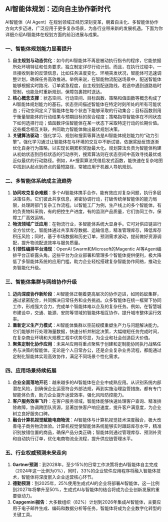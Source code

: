 ## AI智能体规划：迈向自主协作新时代
AI智能体（AI Agent）在规划领域正经历深刻变革，朝着自主化、多智能体协作方向大步迈进，广泛应用于更多复杂场景，为各行业带来新的发展机遇。下面为你详细介绍AI智能体在规划方面的前沿进展与成果。

### 一、智能体规划能力显著提升
1. **自主规划与动态优化**：如今的AI智能体不再是被动执行指令的程序，它能依据所处环境特征和任务要求，独立制定详尽行动计划。而且，在执行过程中，一旦接收到新的反馈信息，比如任务进度变化、环境突发状况，智能体可迅速调整计划，确保任务高效推进。举例来说，在智能物流配送场景中，配送智能体能够根据实时路况、订单紧急程度，自主规划配送路线，若途中遇到道路临时管制，也能及时重新规划，保障包裹按时送达。
2. **核心概念支撑**：状态空间、行动空间、目标函数、策略和值函数等概念构成了AI智能体规划能力的基石。状态空间描述智能体在特定时刻所处的所有可能状态；行动空间定义了智能体在每个状态下能够采取的行动集合；目标函数则用于衡量智能体的行动结果与预期目标的契合程度；策略指导智能体在不同状态下如何选择行动；值函数评估智能体在某一状态下采取特定行动的长期价值。这些概念相互关联，共同助力智能体做出最优规划决策。
3. **关键算法驱动**：强化学习、规划和搜索等算法是AI智能体规划能力的“动力引擎”。强化学习通过让智能体在与环境的交互中不断试错，依据奖励反馈逐渐优化自身行为策略，以实现长期累积奖励最大化。规划算法负责为智能体构建从初始状态到目标状态的行动序列，搜索算法则在状态空间中高效寻找最优或近似最优的行动路径。例如，A*搜索算法凭借启发式函数，能快速在复杂地图中找到从起点到终点的最短路径，常被应用于机器人导航规划。

### 二、多智能体系统成主流趋势
1. **协同攻克复杂难题**：多个AI智能体携手合作，能有效应对复杂问题，执行多层决策任务。它们彼此共享信息，紧密协调行动，打破传统单智能体的能力局限，处理跨部门复杂工作流程。以智能工厂为例，生产线上的多个智能体，有的负责物料采购，有的把控生产进度，有的监测产品质量，它们协同工作，保障工厂高效运转。
2. **物流领域广泛应用**：在物流行业，多智能体系统大显身手。它可对供应链进行全方位优化，智能体通过共享库存数据、运输信息，精准管理库存，降低库存积压风险；同时，基于市场数据和历史订单，预测需求波动，提前做好资源调配，提升物流配送效率与服务质量。
3. **引领性编排平台涌现**：OpenAI Swarm和Microsoft的Magentic AI等Agent编排平台正崭露头角。这些平台为企业部署和管理多个智能体提供便利，极大降低了多智能体系统的应用门槛，助力企业轻松搭建复杂智能协作网络，推动业务智能化升级。

### 三、智能体集群与网络协作升级
1. **迈向深度协作新阶段**：AI智能体正朝着更高层次的协作迈进，如同蚂蚁集群，通过紧密配合，共同解决日常任务和业务挑战。众多智能体在统一框架下协同工作，形成强大合力，完成单个智能体难以企及的复杂任务。例如，在智慧城市建设中，交通、能源、安防等领域的智能体相互协作，提升城市整体运行效率。
2. **重新定义生产力模式**：AI智能体集群以空前规模重塑生产力与问题解决能力。它们能够并行处理海量数据，快速分析并制定决策，大幅缩短任务完成时间，在复杂商业环境和大规模工程中优势尽显，为企业和社会创造巨大价值。
3. **聚焦定制化协作应用**：未来AI应用将重点聚焦于创建和定制能协同执行战略任务与决策的智能体，无论是个人日常办公，还是企业复杂业务流程，都能通过定制化智能体实现高效协作，满足不同场景个性化需求。

### 四、应用场景持续拓展
1. **企业全面落地开花**：越来越多的AI智能体在企业中成熟应用。从识别系统内部潜在风险，到确保企业运营符合外部法规，再到实施治理监管措施，都有专门智能体负责，助力企业提升运营效率，强化风险防控能力。
2. **客户服务效率飞升**：在客户服务领域，智能体能够快速处理客户查询、精准排除故障，协调跨团队资源，显著加快客户响应速度，提升客户满意度，为企业树立良好服务口碑。
3. **融合计算机视觉赋能电商物流**：AI智能体与计算机视觉技术深度融合，极大改善电子商务物流体验。计算机视觉使智能体系统能够实时跟踪库存水平，精准识别放错位置的商品，确保产品分类正确；智能体则通过管理库存、预测补货和自动执行订单，优化电商物流全流程，提升供应链管理水平。

### 五、行业权威预测未来走向
1. **Gartner预测**：到2028年，至少15%的日常工作决策将由AI智能体自主完成（2024年这一比例为0%），同时，33%的企业软件应用程序将融入智能体技术，智能体将深度嵌入企业运营核心环节。
2. **德勤预测**：到2025年，25%使用生成式AI的企业将部署AI智能体，这一比例到2027年将攀升至50%，生成式AI与智能体的结合将成为企业创新发展的重要驱动力。
3. **Capgemini报告**：大多数组织（82%）计划到2026年集成AI智能体，主要应用于电子邮件生成、编码和数据分析等任务，智能体将成为企业数字化转型的关键工具。 